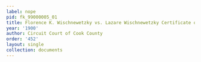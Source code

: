 ```yaml
---
label: nope
pid: fk_99000005_01
title: Florence K. Wischnewetzky vs. Lazare Wischnewetzky Certificate of Evidence
year: '1900'
author: Circuit Court of Cook County
order: '452'
layout: single
collection: documents
---
```

